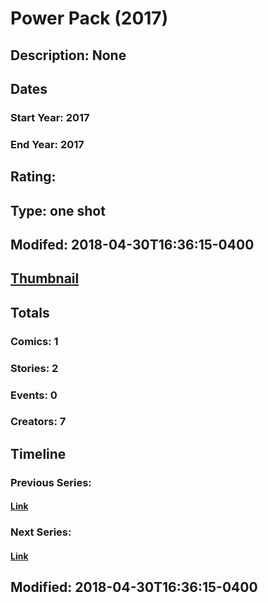 # Power Pack (2017)
## Description: None
## Dates
### Start Year: 2017
### End Year: 2017
## Rating: 
## Type: one shot
## Modifed: 2018-04-30T16:36:15-0400
## [Thumbnail](http://i.annihil.us/u/prod/marvel/i/mg/a/20/5a8f2e86de474.jpg)
## Totals
### Comics: 1
### Stories: 2
### Events: 0
### Creators: 7
## Timeline
### Previous Series: 
#### [Link]()
### Next Series: 
#### [Link]()
## Modified: 2018-04-30T16:36:15-0400
